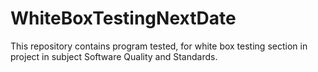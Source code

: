 # WhiteBoxTestingNextDate

This repository contains program tested, for white box testing section in project in subject Software Quality and Standards.
